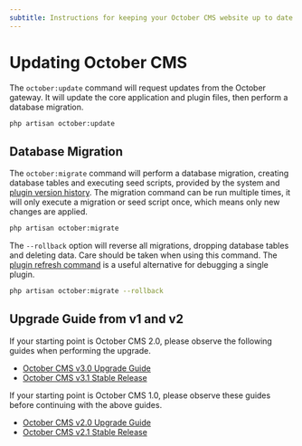 ```yaml
---
subtitle: Instructions for keeping your October CMS website up to date.
---
```

# Updating October CMS

The `october:update` command will request updates from the October gateway. It will update the core application and plugin files, then perform a database migration.

```bash
php artisan october:update
```

## Database Migration

The `october:migrate` command will perform a database migration, creating database tables and executing seed scripts, provided by the system and [plugin version history](../plugin/updates.md). The migration command can be run multiple times, it will only execute a migration or seed script once, which means only new changes are applied.

```bash
php artisan october:migrate
```

The `--rollback` option will reverse all migrations, dropping database tables and deleting data. Care should be taken when using this command. The [plugin refresh command](../resources/installing-packages.md) is a useful alternative for debugging a single plugin.

```bash
php artisan october:migrate --rollback
```

## Upgrade Guide from v1 and v2

If your starting point is October CMS 2.0, please observe the following guides when performing the upgrade.

- [October CMS v3.0 Upgrade Guide](https://octobercms.com/support/article/rn-28)
- [October CMS v3.1 Stable Release](https://octobercms.com/support/article/rn-32)

If your starting point is October CMS 1.0, please observe these guides before continuing with the above guides.

- [October CMS v2.0 Upgrade Guide](https://octobercms.com/support/article/rn-13)
- [October CMS v2.1 Stable Release](https://octobercms.com/support/article/rn-27)
